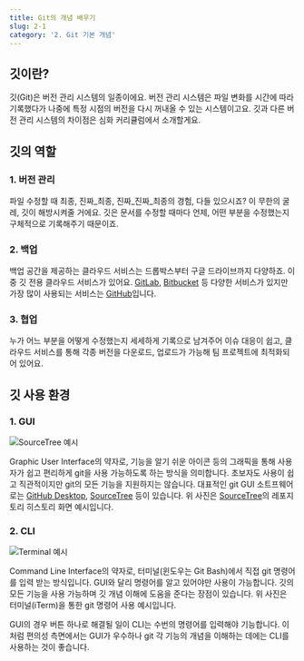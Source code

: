 ```yaml
---
title: Git의 개념 배우기
slug: 2-1
category: '2. Git 기본 개념'
---
```


## 깃이란?

깃(Git)은 버전 관리 시스템의 일종이에요. 버전 관리 시스템은 파일 변화를 시간에 따라 기록했다가 나중에 특정 시점의 버전을 다시 꺼내올 수 있는 시스템이고요. 깃과 다른 버전 관리 시스템의 차이점은 심화 커리큘럼에서 소개할게요.

## 깃의 역할

### 1. 버전 관리
파일 수정할 때 최종, 진짜_최종, 진짜_진짜_최종의 경험, 다들 있으시죠? 이 무한의 굴레, 깃이 해방시켜줄 거에요. 깃은 문서를 수정할 때마다 언제, 어떤 부분을 수정했는지 구체적으로 기록해주기 때문이죠.

### 2. 백업
백업 공간을 제공하는 클라우드 서비스는 드롭박스부터 구글 드라이브까지 다양하죠. 이 중 깃 전용 클라우드 서비스가 있어요. [GitLab](https://gitlab.com/), [Bitbucket](https://bitbucket.org/) 등 다양한 서비스가 있지만 가장 많이 사용되는 서비스는 [GitHub](https://github.com/)입니다.

### 3. 협업
누가 어느 부분을 어떻게 수정했는지 세세하게 기록으로 남겨주어 이슈 대응이 쉽고, 클라우드 서비스를 통해 각종 버전을 다운로드, 업로드가 가능해 팀 프로젝트에 최적화되어 있어요.


## 깃 사용 환경

### 1. GUI
![SourceTree 예시](/git/GUI.png)


Graphic User Interface의 약자로, 기능을 알기 쉬운 아이콘 등의 그래픽을 통해 사용자가 쉽고 편리하게 git을 사용 가능하도록 하는 방식을 의미합니다. 초보자도 사용이 쉽고 직관적이지만 git의 모든 기능을 지원하지는 않습니다. 대표적인 git GUI 소트프웨어로는 [GitHub Desktop](https://desktop.github.com/), [SourceTree](https://www.sourcetreeapp.com/) 등이 있습니다. 위 사진은 [SourceTree](https://www.sourcetreeapp.com/)의 레포지토리 히스토리 화면 예시입니다.

### 2. CLI
![Terminal 예시](/git/CLI.png)


Command Line Interface의 약자로, 터미널(윈도우는 Git Bash)에서 직접 git 명령어를 입력 받는 방식입니다. GUI와 달리 명령어를 알고 있어야만 사용이 가능합니다. 깃의 모든 기능을 사용 가능하며 깃 개념 이해에 도움을 준다는 장점이 있습니다. 위 사진은 터미널(iTerm)을 통한 git 명령어 사용 예시입니다.


GUI의 경우 버튼 하나로 해결될 일이 CLI는 수번의 명령어를 입력해야 기능합니다. 이처럼 편의성 측면에서는 GUI가 우수하나 git 각 기능의 개념을 이해하는 데에는 CLI를 사용하는 것이 좋습니다.
